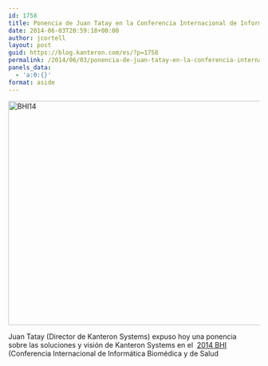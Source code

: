 ```yaml
---
id: 1758
title: Ponencia de Juan Tatay en la Conferencia Internacional de Informática Biomédica y de Salud
date: 2014-06-03T20:59:18+00:00
author: jcortell
layout: post
guid: https://blog.kanteron.com/es/?p=1758
permalink: /2014/06/03/ponencia-de-juan-tatay-en-la-conferencia-internacional-de-informatica-biomedica-y-de-salud/
panels_data:
  - 'a:0:{}'
format: aside
---
```

<img class="aligncenter" src="httpss://pbs.twimg.com/media/BpMwSeOIAAAx6sf.jpg" alt="BHI14" width="600" height="450" />

Juan Tatay (Director de Kanteron Systems) expuso hoy una ponencia sobre las soluciones y visión de Kanteron Systems en el  <a title="https://bhi.embs.org/2014/" href="https://bhi.embs.org/2014/" target="_blank">2014 BHI </a>(Conferencia Internacional de Informática Biomédica y de Salud